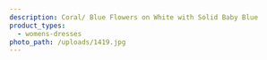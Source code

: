 ```yaml
---
description: Coral/ Blue Flowers on White with Solid Baby Blue
product_types:
  - womens-dresses
photo_path: /uploads/1419.jpg
---
```


